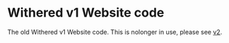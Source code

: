 # Withered v1 Website code
The old Withered v1 Website code.
This is nolonger in use, please see [v2](https://github.com/withered-io/Website).
